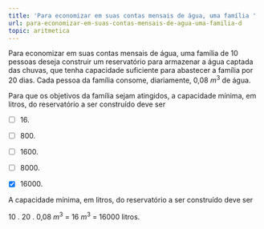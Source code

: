 ```yaml
---
title: 'Para economizar em suas contas mensais de água, uma família '
url: para-economizar-em-suas-contas-mensais-de-agua-uma-familia-d
topic: aritmetica
---
```



Para economizar em suas contas mensais de água, uma família de 10 pessoas deseja construir um reservatório para armazenar a água captada das chuvas, que tenha capacidade suficiente para abastecer a família por 20 dias. Cada pessoa da família consome, diariamente, 0,08 $m^3$ de água.

Para que os objetivos da família sejam atingidos, a capacidade mínima, em litros, do reservatório a ser construído deve ser



- [ ] 16\.
- [ ] 800\.
- [ ] 1600\.
- [ ] 8000\.
- [x] 16000\.


A capacidade mínima, em litros, do reservatório a ser construído deve ser

10 . 20 . 0,08 $m^3$ = 16 $m^3$ = 16000 litros.
